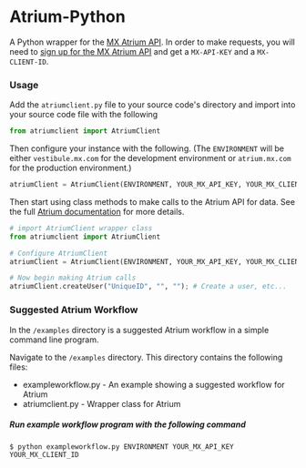 # Atrium-Python

A Python wrapper for the [MX Atrium API](https://atrium.mx.com). In order to make requests, you will need to [sign up for the MX Atrium API](https://atrium.mx.com/developers/sign_up) and get a `MX-API-KEY` and a  `MX-CLIENT-ID`.

### Usage

Add the `atriumclient.py` file to your source code's directory and import into your source code file with the following
```python
from atriumclient import AtriumClient
```

Then configure your instance with the following. (The `ENVIRONMENT` will be either `vestibule.mx.com` for the development environment or `atrium.mx.com` for the production environment.)
```python
atriumClient = AtriumClient(ENVIRONMENT, YOUR_MX_API_KEY, YOUR_MX_CLIENT_ID);
```


Then start using class methods to make calls to the Atrium API for data. See the full [Atrium documentation](https://atrium.mx.com/documentation) for more details.

```python
# import AtriumClient wrapper class
from atriumclient import AtriumClient

# Configure AtriumClient
atriumClient = AtriumClient(ENVIRONMENT, YOUR_MX_API_KEY, YOUR_MX_CLIENT_ID);

# Now begin making Atrium calls
atriumClient.createUser("UniqueID", "", ""); # Create a user, etc...
```


### Suggested Atrium Workflow

In the `/examples` directory is a suggested Atrium workflow in a simple command line program.

Navigate to the `/examples` directory. This directory contains the following files:

* exampleworkflow.py - An example showing a suggested workflow for Atrium
* atriumclient.py - Wrapper class for Atrium

##### Run example workflow program with the following command

`$ python exampleworkflow.py ENVIRONMENT YOUR_MX_API_KEY YOUR_MX_CLIENT_ID`

